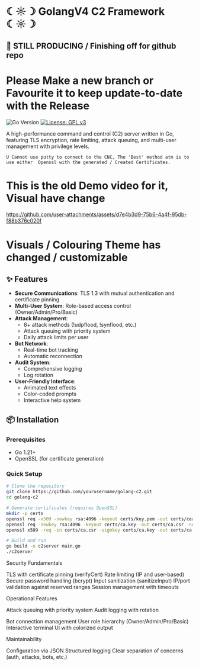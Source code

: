 # ☾☼☽ GolangV4 C2 Framework ☾☼☽


## 🚧 STILL PRODUCING / Finishing off for github repo
# Please Make a new branch or Favourite it to keep update-to-date with the Release 

![Go Version](https://img.shields.io/badge/go-1.21+-blue.svg)
[![License: GPL v3](https://img.shields.io/badge/License-GPLv3-blue.svg)](https://www.gnu.org/licenses/gpl-3.0)

A high-performance command and control (C2) server written in Go, featuring TLS encryption, rate limiting, attack queuing, and multi-user management with privilege levels.

`
U Cannot use putty to connect to the CNC, The 'Best' method atm is to use either  Openssl with the generated / Created Certificates.
`

# This is the old Demo video for it, Visual have change
https://github.com/user-attachments/assets/d7e4b3d9-75b6-4a4f-95db-f88b376c020f
# Visuals / Colouring Theme has changed / customizable 

## ✨ Features

- **Secure Communications**: TLS 1.3 with mutual authentication and certificate pinning
- **Multi-User System**: Role-based access control (Owner/Admin/Pro/Basic)
- **Attack Management**: 
  - 8+ attack methods (!udpflood, !synflood, etc.)
  - Attack queuing with priority system
  - Daily attack limits per user
- **Bot Network**: 
  - Real-time bot tracking
  - Automatic reconnection
- **Audit System**: 
  - Comprehensive logging
  - Log rotation
- **User-Friendly Interface**:
  - Animated text effects
  - Color-coded prompts
  - Interactive help system

## 📦 Installation

### Prerequisites
- Go 1.21+
- OpenSSL (for certificate generation)

### Quick Setup
```bash
# Clone the repository
git clone https://github.com/yourusername/golang-c2.git
cd golang-c2

# Generate certificates (requires OpenSSL)
mkdir -p certs
openssl req -x509 -newkey rsa:4096 -keyout certs/key.pem -out certs/cert.pem -days 365 -nodes
openssl req -newkey rsa:4096 -keyout certs/ca.key -out certs/ca.csr -nodes
openssl x509 -req -in certs/ca.csr -signkey certs/ca.key -out certs/ca.crt

# Build and run
go build -o c2server main.go
./c2server
```

Security Fundamentals

TLS with certificate pinning (verifyCert)
Rate limiting (IP and user-based)
Secure password handling (bcrypt)
Input sanitization (sanitizeInput)
IP/port validation against reserved ranges
Session management with timeouts

Operational Features

Attack queuing with priority system
Audit logging with rotation

Bot connection management
User role hierarchy (Owner/Admin/Pro/Basic)
Interactive terminal UI with colorized output

Maintainability

Configuration via JSON
Structured logging
Clear separation of concerns (auth, attacks, bots, etc.)
